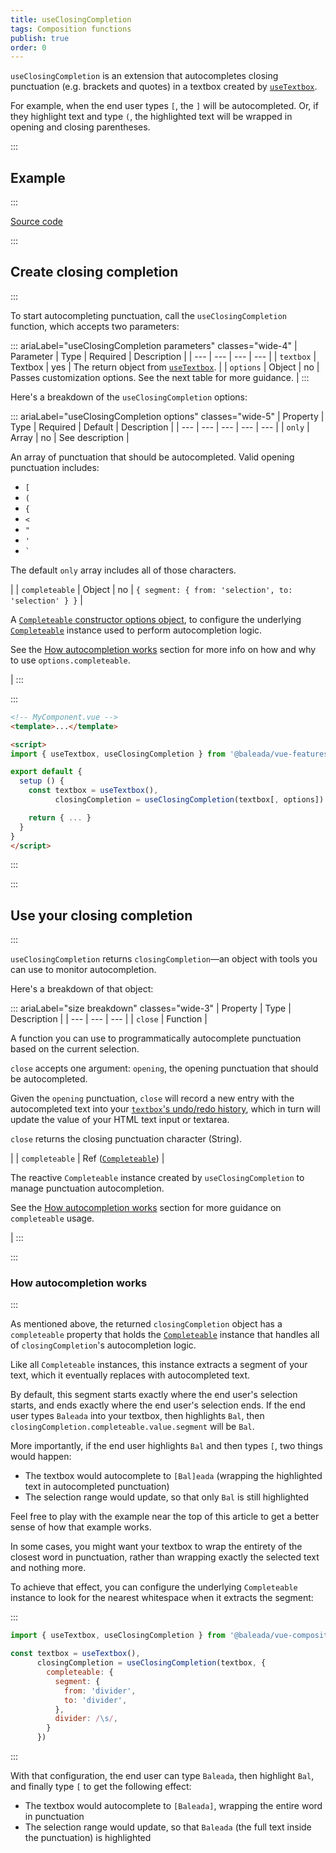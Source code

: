 ```yaml
---
title: useClosingCompletion
tags: Composition functions
publish: true
order: 0
---
```


`useClosingCompletion` is an extension that autocompletes closing punctuation (e.g. brackets and quotes) in a textbox created by [`useTextbox`](/docs/features/interfaces/useTextbox).

For example, when the end user types `[`, the `]` will be autocompleted. Or, if they highlight text and type `(`, the highlighted text will be wrapped in opening and closing parentheses.


:::
## Example
:::

[Source code](https://github.com/baleada/docs/blob/main/src/components/ExampleUseClosingCompletion.vue)

<ExampleUseClosingCompletion class="with-mt" />


:::
## Create closing completion
:::

To start autocompleting punctuation, call the `useClosingCompletion` function, which accepts two parameters:

::: ariaLabel="useClosingCompletion parameters" classes="wide-4"
| Parameter | Type | Required | Description |
| --- | --- | --- | --- |
| `textbox` | Textbox | yes | The return object from [`useTextbox`](/docs/features/interfaces/useTextbox). |
| `options` | Object | no | Passes customization options. See the next table for more guidance. |
:::

Here's a breakdown of the `useClosingCompletion` options:

::: ariaLabel="useClosingCompletion options" classes="wide-5"
| Property | Type | Required | Default | Description |
| --- | --- | --- | --- | --- |
| `only` | Array | no | See description | <p>An array of punctuation that should be autocompleted. Valid opening punctuation includes:</p><ul><li>`[`</li><li>`(`</li><li>`{`</li><li>`<`</li><li>`"`</li><li>`'`</li><li><code>\`</code></li></ul><p>The default `only` array includes all of those characters.</p> |
| `completeable` | Object | no | `{ segment: { from: 'selection', to: 'selection' } }` | <p>A [`Completeable` constructor options object](/docs/logic/classes/Completeable#Completeable-constructor-options), to configure the underlying [`Completeable`](/docs/logic/classes/Completeable) instance used to perform autocompletion logic.</p><p>See the [How autocompletion works](#how-autocompletion-works) section for more info on how and why to use `options.completeable`.</p> |
:::

:::
```html
<!-- MyComponent.vue -->
<template>...</template>

<script>
import { useTextbox, useClosingCompletion } from '@baleada/vue-features'

export default {
  setup () {
    const textbox = useTextbox(),
          closingCompletion = useClosingCompletion(textbox[, options])

    return { ... }
  }
}
</script>
```
:::


:::
## Use your closing completion
:::

`useClosingCompletion` returns `closingCompletion`—an object with tools you can use to monitor autocompletion.

Here's a breakdown of that object:

::: ariaLabel="size breakdown" classes="wide-3"
| Property | Type | Description |
| --- | --- | --- |
| `close` | Function | <p>A function you can use to programmatically autocomplete punctuation based on the current selection.</p><p>`close` accepts one argument: `opening`, the opening punctuation that should be autocompleted.</p><p>Given the `opening` punctuation, `close` will record a new entry with the autocompleted text into your [`textbox`'s undo/redo history](/docs/features/interfaces/useTextbox#how-your-textbox-manages-undo-redo-history), which in turn will update the value of your HTML text input or textarea.</p><p>`close` returns the closing punctuation character (String).</p> |
| `completeable` | Ref ([`Completeable`](/docs/logic/classes/Completeable)) | <p>The reactive `Completeable` instance created by `useClosingCompletion` to manage punctuation autocompletion.</p><p>See the [How autocompletion works](#how-autocompletion-works) section for more guidance on `completeable` usage.</p> |
:::


:::
### How autocompletion works
:::

As mentioned above, the returned `closingCompletion` object has a `completeable` property that holds the [`Completeable`](/docs/logic/classes/Completeable) instance that handles all of `closingCompletion`'s autocompletion logic.

Like all `Completeable` instances, this instance extracts a segment of your text, which it eventually replaces with autocompleted text.

By default, this segment starts exactly where the end user's selection starts, and ends exactly where the end user's selection ends. If the end user types `Baleada` into your textbox, then highlights `Bal`, then `closingCompletion.completeable.value.segment` will be `Bal`.

More importantly, if the end user highlights `Bal` and then types `[`, two things would happen:
- The textbox would autocomplete to `[Bal]eada` (wrapping the highlighted text in autocompleted punctuation)
- The selection range would update, so that only `Bal` is still highlighted

Feel free to play with the example near the top of this article to get a better sense of how that example works.

In some cases, you might want your textbox to wrap the entirety of the closest word in punctuation, rather than wrapping exactly the selected text and nothing more.

To achieve that effect, you can configure the underlying `Completeable` instance to look for the nearest whitespace when it extracts the segment:

:::
```js
import { useTextbox, useClosingCompletion } from '@baleada/vue-composition'

const textbox = useTextbox(),
      closingCompletion = useClosingCompletion(textbox, {
        completeable: {
          segment: {
            from: 'divider',
            to: 'divider',
          },
          divider: /\s/,
        }
      })
```
:::

With that configuration, the end user can type `Baleada`, then highlight `Bal`, and finally type `[` to get the following effect:
- The textbox would autocomplete to `[Baleada]`, wrapping the entire word in punctuation
- The selection range would update, so that `Baleada` (the full text inside the punctuation) is highlighted
